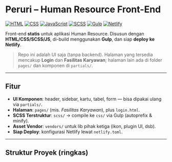 # Peruri – Human Resource Front-End
<p align="left">
  <a href="#"><img src="https://img.shields.io/badge/HTML5-45%25-E34F26?logo=html5&logoColor=white" alt="HTML"></a>
  <a href="#"><img src="https://img.shields.io/badge/CSS-28%25-1572B6?logo=css3&logoColor=white" alt="CSS"></a>
  <a href="#"><img src="https://img.shields.io/badge/JavaScript-16%25-F7DF1E?logo=javascript&logoColor=black" alt="JavaScript"></a>
  <a href="#"><img src="https://img.shields.io/badge/SCSS-10%25-CC6699?logo=sass&logoColor=white" alt="SCSS"></a>
  <a href="#"><img src="https://img.shields.io/badge/Gulp-Build-CF4647?logo=gulp&logoColor=white" alt="Gulp"></a>
  <a href="#"><img src="https://img.shields.io/badge/Netlify-Deploy-00C7B7?logo=netlify&logoColor=white" alt="Netlify"></a>
</p>

Front-end **statis** untuk aplikasi Human Resource. Disusun dengan **HTML/CSS/SCSS/JS**, di-build menggunakan **Gulp**, dan siap **deploy ke Netlify**.

> Repo ini adalah UI saja (tanpa backend). Halaman yang tersedia mencakup **Login** dan **Fasilitas Karyawan**; halaman lain ada di folder `pages/` dan komponen di `partials/`.

---

## Fitur

- **UI Komponen**: header, sidebar, kartu, tabel, form — bisa dipakai ulang via `partials/`.
- **Halaman**: `pages/` (mis. *Fasilitas Karyawan*), plus `login.html`.
- **SCSS Terstruktur**: `scss/` → compile ke `css/` via Gulp (autoprefix & minify).
- **Asset Vendor**: `vendors/` untuk lib pihak ketiga (ikon, plugin UI, dsb).
- **Siap Deploy**: konfigurasi Netlify lewat `netlify.toml`.

---

## Struktur Proyek (ringkas)

